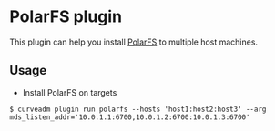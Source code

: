# PolarFS plugin

This plugin can help you install [PolarFS](PolarFS) to multiple host machines.

## Usage

* Install PolarFS on targets
 
```shell
$ curveadm plugin run polarfs --hosts 'host1:host2:host3' --arg mds_listen_addr='10.0.1.1:6700,10.0.1.2:6700:10.0.1.3:6700'
```

[PolarPFS]: https://github.com/opencurve/PolarDB-FileSystem
